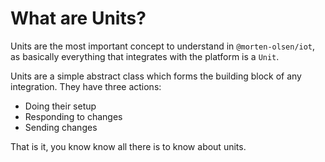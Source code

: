 # What are Units?

Units are the most important concept to understand in `@morten-olsen/iot`, as basically everything that integrates with the platform is a `Unit`.

Units are a simple abstract class which forms the building block of any integration. They have three actions:

- Doing their setup
- Responding to changes
- Sending changes

That is it, you know know all there is to know about units.
